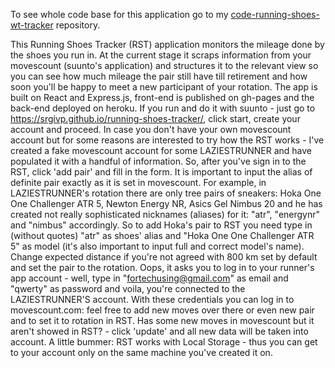 To see whole code base for this application go to my [code-running-shoes-wt-tracker](https://github.com/srgivp/code-running-shoes-wt-tracker) repository.

This Running Shoes Tracker (RST) application monitors the mileage done by the shoes you run in. At the current stage it scraps information from your movescount (suunto's application) and structures it to the relevant view so you can see how much mileage the pair still have till retirement and how soon you'll be happy to meet a new participant of your rotation.
The app is built on React and Express.js, front-end is published on gh-pages and the back-end deployed on heroku. If you run and do it with suunto - just go to https://srgivp.github.io/running-shoes-tracker/, click start, create your account and proceed. In case you don't have your own movescount account but for some reasons are interested to try how the RST works - I've created a fake movescount account for some LAZIESTRUNNER and have populated it with a handful of information. So, after you've sign in to the RST, click 'add pair' and fill in the form. It is important to input the alias of definite pair exactly as it is set in movescount. For example, in LAZIESTRUNNER's rotation there are only tree pairs of sneakers: Hoka One One Challenger ATR 5, Newton Energy NR, Asics Gel Nimbus 20 and he has created not really sophisticated nicknames (aliases) for it: "atr", "energynr" and "nimbus" accordingly. So to add Hoka's pair to RST you need type in (without quotes) "atr" as shoes' alias and "Hoka One One Challenger ATR 5" as model (it's also important to input full and correct model's name). Change expected distance if you're not agreed with 800 km set by default and set the pair to the rotation. Oops, it asks you to log in to your runner's app account - well, type in "fortechusing@gmail.com" as email and "qwerty" as password and voila, you're connected to the LAZIESTRUNNER'S account. With these credentials you can log in to movescount.com: feel free to add new moves over there or even new pair and to set it to rotation in RST. Has some new moves in movescount but it aren't showed in RST? - click 'update' and all new data will be taken into account.
A little bummer: RST works with Local Storage - thus you can get to your account only on the same machine you've created it on.
